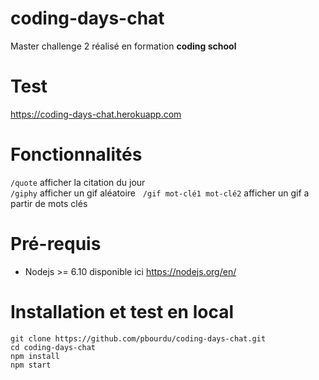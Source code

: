 # coding-days-chat
Master challenge 2 réalisé en formation **coding school**

# Test
<https://coding-days-chat.herokuapp.com>

# Fonctionnalités
`/quote` afficher la citation du jour  
`/giphy` afficher un gif aléatoire  
`/gif mot-clé1 mot-clé2` afficher un gif a partir de mots clés  

# Pré-requis
* Nodejs >= 6.10 disponible ici <https://nodejs.org/en/>

# Installation et test en local  
`git clone https://github.com/pbourdu/coding-days-chat.git`  
`cd coding-days-chat`  
`npm install`  
`npm start`
